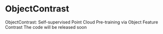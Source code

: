 # ObjectContrast
ObjectContrast: Self-supervised Point Cloud Pre-training via Object Feature Contrast
The code will be released soon
